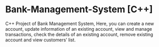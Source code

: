 # Bank-Management-System [C++]
C++ Project of Bank Management System, Here, you can create a new account, update information of an existing account, view and manage transactions, check the details of an existing account, remove existing account and view customers’ list.
